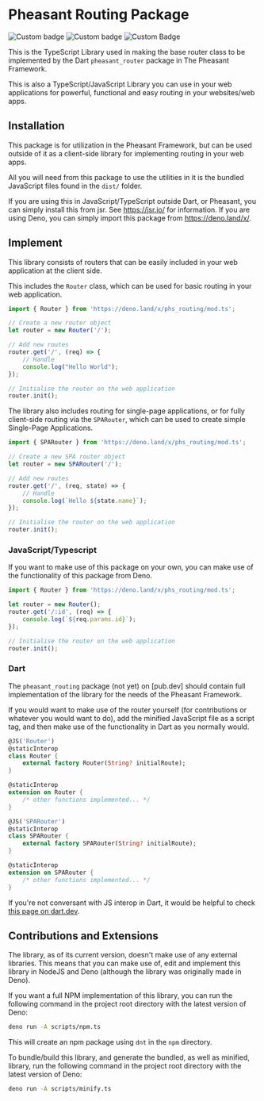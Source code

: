 # Pheasant Routing Package
![Custom badge](https://shield.deno.dev/x/phs_routing)
![Custom badge](https://img.shields.io/endpoint?url=https%3A%2F%2Fdeno-visualizer.danopia.net%2Fshields%2Fupdates%2Fhttps%2Fdeno.land%2Fx%2Fphs_routing%2Fmod.ts)
![Custom Badge](https://badgen.net/https/nikechukwu.npkn.net/jsr-endpoint/pheasant/router/version?icon=https://jsr.io/logo.svg)

This is the TypeScript Library used in making the base router class to be implemented by the Dart `pheasant_router` package in The Pheasant Framework.

This is also a TypeScript/JavaScript Library you can use in your web applications for powerful, functional and easy routing in your websites/web apps.

## Installation
This package is for utilization in the Pheasant Framework, but can be used outside of it as a client-side library for implementing routing in your web apps.

All you will need from this package to use the utilities in it is the bundled JavaScript files found in the `dist/` folder.

If you are using this in JavaScript/TypeScript outside Dart, or Pheasant, you can simply install this from jsr. See https://jsr.io/ for information. If you are using Deno, you can simply import this package from https://deno.land/x/.

## Implement
This library consists of routers that can be easily included in your web application at the client side. 

This includes the `Router` class, which can be used for basic routing in your web application. 

```javascript
import { Router } from 'https://deno.land/x/phs_routing/mod.ts';

// Create a new router object
let router = new Router('/');

// Add new routes
router.get('/', (req) => {
    // Handle 
    console.log("Hello World");
});

// Initialise the router on the web application
router.init();
```

The library also includes routing for single-page applications, or for fully client-side routing via the `SPARouter`, which can be used to create simple Single-Page Applications. 

```javascript
import { SPARouter } from 'https://deno.land/x/phs_routing/mod.ts';

// Create a new SPA router object
let router = new SPARouter('/');

// Add new routes
router.get('/', (req, state) => {
    // Handle 
    console.log(`Hello ${state.name}`);
});

// Initialise the router on the web application
router.init();
```

### JavaScript/Typescript
If you want to make use of this package on your own, you can make use of the functionality of this package from Deno. 

```javascript
import { Router } from 'https://deno.land/x/phs_routing/mod.ts';

let router = new Router();
router.get('/:id', (req) => {
    console.log(`${req.params.id}`);
});

// Initialise the router on the web application
router.init();
```

### Dart
The `pheasant_routing` package (not yet) on [pub.dev] should contain full implementation of the library for the needs of the Pheasant Framework.

If you would want to make use of the router yourself (for contributions or whatever you would want to do), add the minified JavaScript file as a script tag, and then make use of the functionality in Dart as you normally would. 
```dart
@JS('Router')
@staticInterop
class Router {
    external factory Router(String? initialRoute);
}

@staticInterop
extension on Router {
    /* other functions implemented... */
}

@JS('SPARouter')
@staticInterop
class SPARouter {
    external factory SPARouter(String? initialRoute);
}

@staticInterop
extension on SPARouter {
    /* other functions implemented... */
}
```

If you're not conversant with JS interop in Dart, it would be helpful to check [this page on dart.dev](https://dart.dev/interop/js-interop).

## Contributions and Extensions
The library, as of its current version, doesn't make use of any external libraries. This means that you can make use of, edit and implement this library in NodeJS and Deno (although the library was originally made in Deno). 

If you want a full NPM implementation of this library, you can run the following command in the project root directory with the latest version of Deno:
```bash
deno run -A scripts/npm.ts
```

This will create an npm package using `dnt` in the `npm` directory.

To bundle/build this library, and generate the bundled, as well as minified, library, run the following command in the project root directory with the latest version of Deno:
```bash
deno run -A scripts/minify.ts
```

